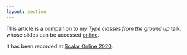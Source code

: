 ```yaml
---
layout: section
---
```


This article is a companion to my _Type classes from the ground up_ talk, whose slides can be accessed [online](https://nrinaudo.github.io/type-classes-from-the-ground-up/#1).

It has been recorded at [Scalar Online 2020](https://www.youtube.com/watch?v=3BM4IEziqIM).
